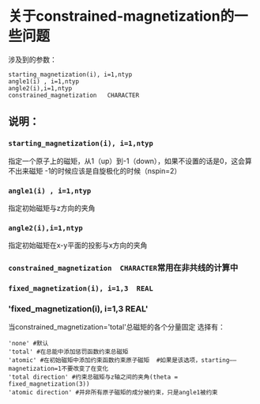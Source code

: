 # 关于constrained-magnetization的一些问题
涉及到的参数：
```
starting_magnetization(i), i=1,ntyp
angle1(i) , i=1,ntyp
angle2(i),i=1,ntyp
constrained_magnetization	CHARACTER
```
## 说明：
### `starting_magnetization(i), i=1,ntyp`
指定一个原子上的磁矩，从1（up）到-1（down），如果不设置的话是0，这会算不出来磁矩
-1的时候应该是自旋极化的时候（nspin=2）
### `angle1(i) , i=1,ntyp`
指定初始磁矩与z方向的夹角
### `angle2(i),i=1,ntyp`
指定初始磁矩在x-y平面的投影与x方向的夹角
### `constrained_magnetization	CHARACTER`常用在非共线的计算中
### `fixed_magnetization(i), i=1,3	REAL `
### 'fixed_magnetization(i), i=1,3	REAL' 
当constrained_magnetization='total'总磁矩的各个分量固定
选择有：
```
'none' #默认
'total' #在总能中添加惩罚函数约束总磁矩
'atomic' #在初始磁矩中添加约束函数约束原子磁矩  #如果是该选项，starting——magnetization=1不要改变了在变化
'total direction' #约束总磁矩与z轴之间的夹角(theta = fixed_magnetization(3))
'atomic direction' #并非所有原子磁矩的成分被约束，只是angle1被约束

```
